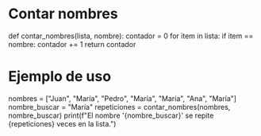 # Contar nombres
def contar_nombres(lista, nombre):
    contador = 0
    for item in lista:
        if item == nombre:
            contador += 1
    return contador

# Ejemplo de uso
nombres = ["Juan", "María", "Pedro", "María", "María", "Ana", "María"]
nombre_buscar = "María"
repeticiones = contar_nombres(nombres, nombre_buscar)
print(f"El nombre '{nombre_buscar}' se repite {repeticiones} veces en la lista.")

